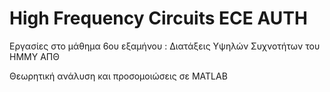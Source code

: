 # High Frequency Circuits ECE AUTH
Εργασίες στο μάθημα 6ου εξαμήνου : Διατάξεις Υψηλών Συχνοτήτων του ΗΜΜΥ ΑΠΘ

Θεωρητική ανάλυση και προσομοιώσεις σε MATLAB
